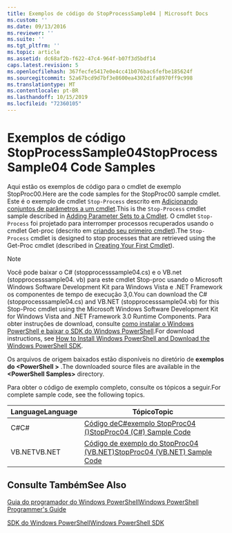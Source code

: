 ```yaml
---
title: Exemplos de código do StopProcessSample04 | Microsoft Docs
ms.custom: ''
ms.date: 09/13/2016
ms.reviewer: ''
ms.suite: ''
ms.tgt_pltfrm: ''
ms.topic: article
ms.assetid: dc68af2b-f622-47c4-964f-b07f3d5bdf14
caps.latest.revision: 5
ms.openlocfilehash: 367fecfe5417e0e4cc41b076bac6fefbe185624f
ms.sourcegitcommit: 52a67bcd9d7bf3e8600ea4302d1fa8970ff9c998
ms.translationtype: MT
ms.contentlocale: pt-BR
ms.lasthandoff: 10/15/2019
ms.locfileid: "72360105"
---
```

# <a name="stopprocesssample04-code-samples"></a><span data-ttu-id="c1af0-102">Exemplos de código StopProcessSample04</span><span class="sxs-lookup"><span data-stu-id="c1af0-102">StopProcessSample04 Code Samples</span></span>

<span data-ttu-id="c1af0-103">Aqui estão os exemplos de código para o cmdlet de exemplo StopProc00.</span><span class="sxs-lookup"><span data-stu-id="c1af0-103">Here are the code samples for the StopProc00 sample cmdlet.</span></span> <span data-ttu-id="c1af0-104">Este é o exemplo de cmdlet `Stop-Process` descrito em [Adicionando conjuntos de parâmetros a um cmdlet](../cmdlet/adding-parameter-sets-to-a-cmdlet.md).</span><span class="sxs-lookup"><span data-stu-id="c1af0-104">This is the `Stop-Process` cmdlet sample described in [Adding Parameter Sets to a Cmdlet](../cmdlet/adding-parameter-sets-to-a-cmdlet.md).</span></span> <span data-ttu-id="c1af0-105">O cmdlet `Stop-Process` foi projetado para interromper processos recuperados usando o cmdlet Get-proc (descrito em [criando seu primeiro cmdlet](../cmdlet/creating-a-cmdlet-without-parameters.md)).</span><span class="sxs-lookup"><span data-stu-id="c1af0-105">The `Stop-Process` cmdlet is designed to stop processes that are retrieved using the Get-Proc cmdlet (described in [Creating Your First Cmdlet](../cmdlet/creating-a-cmdlet-without-parameters.md)).</span></span>

> [!NOTE]
> <span data-ttu-id="c1af0-106">Você pode baixar o C# (stopprocesssample04.cs) e o VB.net (stopprocesssample04. vb) para este cmdlet Stop-proc usando o Microsoft Windows Software Development Kit para Windows Vista e .NET Framework os componentes de tempo de execução 3,0.</span><span class="sxs-lookup"><span data-stu-id="c1af0-106">You can download the C# (stopprocesssample04.cs) and VB.NET (stopprocesssample04.vb) for this Stop-Proc cmdlet using the Microsoft Windows Software Development Kit for Windows Vista and .NET Framework 3.0 Runtime Components.</span></span> <span data-ttu-id="c1af0-107">Para obter instruções de download, consulte [como instalar o Windows PowerShell e baixar o SDK do Windows PowerShell](/powershell/developer/installing-the-windows-powershell-sdk).</span><span class="sxs-lookup"><span data-stu-id="c1af0-107">For download instructions, see [How to Install Windows PowerShell and Download the Windows PowerShell SDK](/powershell/developer/installing-the-windows-powershell-sdk).</span></span>
>
> <span data-ttu-id="c1af0-108">Os arquivos de origem baixados estão disponíveis no diretório de **exemplos do \<PowerShell >** .</span><span class="sxs-lookup"><span data-stu-id="c1af0-108">The downloaded source files are available in the **\<PowerShell Samples>** directory.</span></span>

<span data-ttu-id="c1af0-109">Para obter o código de exemplo completo, consulte os tópicos a seguir.</span><span class="sxs-lookup"><span data-stu-id="c1af0-109">For complete sample code, see the following topics.</span></span>

|<span data-ttu-id="c1af0-110">Language</span><span class="sxs-lookup"><span data-stu-id="c1af0-110">Language</span></span>|<span data-ttu-id="c1af0-111">Tópico</span><span class="sxs-lookup"><span data-stu-id="c1af0-111">Topic</span></span>|
|--------------|-----------|
|<span data-ttu-id="c1af0-112">C#</span><span class="sxs-lookup"><span data-stu-id="c1af0-112">C#</span></span>|[<span data-ttu-id="c1af0-113">Código deC#exemplo StopProc04 ()</span><span class="sxs-lookup"><span data-stu-id="c1af0-113">StopProc04 (C#) Sample Code</span></span>](./stopprocesssample04-csharp-sample-code.md)|
|<span data-ttu-id="c1af0-114">VB.NET</span><span class="sxs-lookup"><span data-stu-id="c1af0-114">VB.NET</span></span>|[<span data-ttu-id="c1af0-115">Código de exemplo do StopProc04 (VB.NET)</span><span class="sxs-lookup"><span data-stu-id="c1af0-115">StopProc04 (VB.NET) Sample Code</span></span>](./stopprocesssample04-vb-net-sample-code.md)|

## <a name="see-also"></a><span data-ttu-id="c1af0-116">Consulte Também</span><span class="sxs-lookup"><span data-stu-id="c1af0-116">See Also</span></span>

[<span data-ttu-id="c1af0-117">Guia do programador do Windows PowerShell</span><span class="sxs-lookup"><span data-stu-id="c1af0-117">Windows PowerShell Programmer's Guide</span></span>](./windows-powershell-programmer-s-guide.md)

[<span data-ttu-id="c1af0-118">SDK do Windows PowerShell</span><span class="sxs-lookup"><span data-stu-id="c1af0-118">Windows PowerShell SDK</span></span>](../windows-powershell-reference.md)